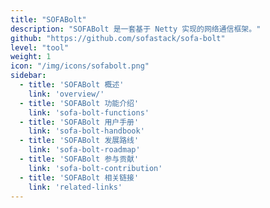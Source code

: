 ```yaml
---
title: "SOFABolt"
description: "SOFABolt 是一套基于 Netty 实现的网络通信框架。"
github: "https://github.com/sofastack/sofa-bolt"
level: "tool"
weight: 1
icon: "/img/icons/sofabolt.png"
sidebar:
  - title: 'SOFABolt 概述'
    link: 'overview/'
  - title: 'SOFABolt 功能介绍'
    link: 'sofa-bolt-functions'
  - title: 'SOFABolt 用户手册'
    link: 'sofa-bolt-handbook'
  - title: 'SOFABolt 发展路线'
    link: 'sofa-bolt-roadmap'
  - title: 'SOFABolt 参与贡献'
    link: 'sofa-bolt-contribution'
  - title: 'SOFABolt 相关链接'
    link: 'related-links'
---
```

